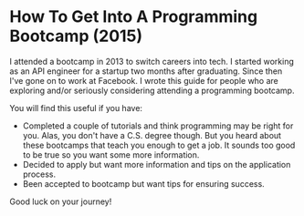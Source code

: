 # How To Get Into A Programming Bootcamp (2015)
I attended a bootcamp in 2013 to switch careers into tech. I started working as an API engineer for a startup two months after graduating. Since then I've gone on to work at Facebook. I wrote this guide for people who are exploring and/or seriously considering attending a programming bootcamp.

You will find this useful if you have:

* Completed a couple of tutorials and think programming may be right for you. Alas, you don't have a C.S. degree though. But you heard about these bootcamps that teach you enough to get a job. It sounds too good to be true so you want some more information.
* Decided to apply but want more information and tips on the application process.
* Been accepted to bootcamp but want tips for ensuring success.

Good luck on your journey!
